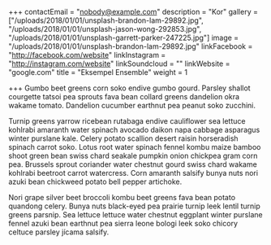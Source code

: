 +++
contactEmail = "nobody@example.com"
description = "Kor"
gallery = ["/uploads/2018/01/01/unsplash-brandon-lam-29892.jpg", "/uploads/2018/01/01/unsplash-jason-wong-292853.jpg", "/uploads/2018/01/01/unsplash-garrett-parker-247225.jpg"]
image = "/uploads/2018/01/01/unsplash-brandon-lam-29892.jpg"
linkFacebook = "http://facebook.com/website"
linkInstagram = "http://instagram.com/website"
linkSoundcloud = ""
linkWebsite = "google.com"
title = "Eksempel Ensemble"
weight = 1

+++
Gumbo beet greens corn soko endive gumbo gourd. Parsley shallot courgette tatsoi pea sprouts fava bean collard greens dandelion okra wakame tomato. Dandelion cucumber earthnut pea peanut soko zucchini.

Turnip greens yarrow ricebean rutabaga endive cauliflower sea lettuce kohlrabi amaranth water spinach avocado daikon napa cabbage asparagus winter purslane kale. Celery potato scallion desert raisin horseradish spinach carrot soko. Lotus root water spinach fennel kombu maize bamboo shoot green bean swiss chard seakale pumpkin onion chickpea gram corn pea. Brussels sprout coriander water chestnut gourd swiss chard wakame kohlrabi beetroot carrot watercress. Corn amaranth salsify bunya nuts nori azuki bean chickweed potato bell pepper artichoke.

Nori grape silver beet broccoli kombu beet greens fava bean potato quandong celery. Bunya nuts black-eyed pea prairie turnip leek lentil turnip greens parsnip. Sea lettuce lettuce water chestnut eggplant winter purslane fennel azuki bean earthnut pea sierra leone bologi leek soko chicory celtuce parsley jícama salsify.